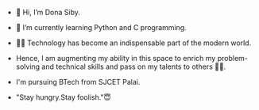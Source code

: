 - 👋 Hi, I’m Dona Siby.
- 🌱 I’m currently learning Python and C programming.

- 🙌🏼 Technology has become an indispensable part of the modern world.
- Hence, I am augmenting my ability in this space to enrich my problem-solving and technical skills and pass on my talents to others ✌🏻.

- I'm pursuing BTech from SJCET Palai.

- "Stay hungry.Stay foolish."😇



<!---
DonaSiby/DonaSiby is a ✨ special ✨ repository because its `README.md` (this file) appears on your GitHub profile.
You can click the Preview link to take a look at your changes.
--->
